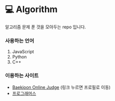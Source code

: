 # 💻 Algorithm
알고리즘 문제 푼 것을 모아두는 repo 입니다.   

### 사용하는 언어
1. JavaScript
2. Python 
3. C++ 

### 이용하는 사이트
- [Baekjoon Online Judge](https://www.acmicpc.net/user/batsy_22) (링크 누르면 프로필로 이동)
- [프로그래머스](https://programmers.co.kr/)
